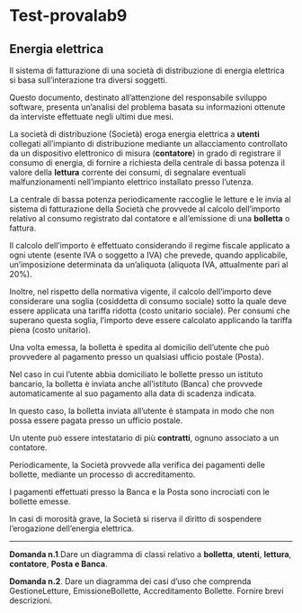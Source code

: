 # Test-provalab9

## Energia elettrica

Il  sistema  di  fatturazione  di  una  società  di  distribuzione  di  energia  elettrica  si  basa 
sull’interazione  tra  diversi  soggetti.  

Questo  documento,  destinato  all’attenzione  del responsabile  sviluppo  software,  presenta  un’analisi  del  problema  basata  su  informazioni ottenute da interviste effettuate negli ultimi due mesi.


La  società  di  distribuzione  (Società)  eroga  energia  elettrica  a  **utenti**  collegati  all’impianto  di distribuzione  mediante  un  allacciamento  controllato  da  un  dispositivo  elettronico  di  misura (**contatore**) in grado di registrare il consumo di energia, di fornire a richiesta della centrale di bassa  potenza  il  valore  della  **lettura**  corrente  dei  consumi,  di  segnalare  eventuali malfunzionamenti nell’impianto elettrico installato presso l’utenza.

La centrale di bassa potenza periodicamente  raccoglie  le  letture  e  le  invia  al  sistema  di  fatturazione  della  Società  che provvede al calcolo dell’importo relativo al consumo registrato dal contatore e all’emissione di una  **bolletta**  o  fattura.

Il  calcolo  dell’importo  è  effettuato  considerando  il  regime  fiscale applicato  a  ogni  utente  (esente  IVA  o  soggetto  a  IVA)  che  prevede,  quando  applicabile, un’imposizione determinata da un’aliquota (aliquota IVA, attualmente pari al 20%).

Inoltre, nel rispetto della normativa vigente, il calcolo dell’importo deve considerare una soglia (cosiddetta di  consumo  sociale)  sotto  la  quale  deve  essere  applicata  una  tariffa  ridotta  (costo  unitario sociale). Per consumi che superano questa soglia, l’importo deve essere calcolato applicando la tariffa piena (costo unitario).

Una volta emessa, la bolletta è spedita al domicilio dell’utente che può  provvedere  al  pagamento  presso  un  qualsiasi  ufficio  postale  (Posta).

Nel  caso  in  cui l’utente  abbia  domiciliato  le  bollette  presso  un  istituto  bancario,  la  bolletta  è  inviata  anche all’istituto  (Banca)  che  provvede  automaticamente  al  suo  pagamento  alla  data  di  scadenza indicata. 

In questo caso, la bolletta inviata all’utente è stampata in modo che non possa essere pagata presso un ufficio postale. 

Un utente può essere intestatario di più  **contratti**, ognuno associato a un contatore. 

Periodicamente, la Società provvede alla verifica dei pagamenti delle bollette, mediante un processo di accreditamento. 

I pagamenti effettuati presso la Banca e la Posta sono incrociati con le bollette emesse. 

In casi di morosità grave, la Società si riserva il diritto di sospendere l’erogazione dell’energia elettrica. 

****

**Domanda n.1**.Dare un diagramma di classi relativo a **bolletta**, **utenti**, **lettura**, **contatore**, **Posta e Banca**. 

**Domanda n.2**. Dare  un  diagramma  dei  casi  d’uso  che  comprenda GestioneLetture, EmissioneBollette, Accreditamento Bollette.  Fornire brevi descrizioni.



 

